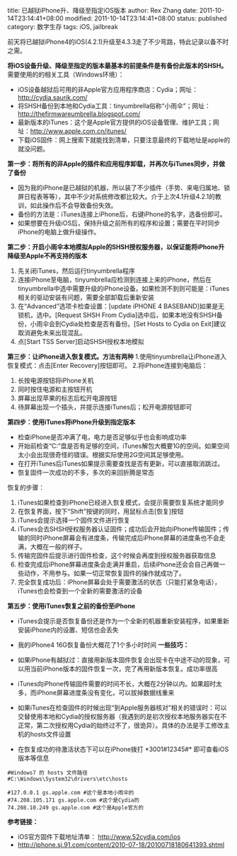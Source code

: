 title: 已越狱iPhone升、降级至指定iOS版本
author: Rex Zhang
date: 2011-10-14T23:14:41+08:00
modified: 2011-10-14T23:14:41+08:00
status: published
category: 数字生存
tags: iOS, jailbreak

前天将已越狱iPhone4的iOS(4.2.1)升级至4.3.3走了不少弯路，特此记录以备不时之需。

**将iOS设备升级、降级至指定的版本最基本的前提条件是有备份此版本的SHSH。** 需要使用的的相关工具（Windows环境）：

* iOS设备越狱后可用的非Apple官方应用程序商店：Cydia；网址：<http://cydia.saurik.com/>
* 将SHSH备份到本地和Cydia工具：tinyumbrella俗称“小雨伞”；网址：<http://thefirmwareumbrella.blogspot.com/>
* 最新版本的iTunes：这个是Apple官方提供的iOS设备管理、维护工具；网址：<http://www.apple.com.cn/itunes/>
* 下载iOS固件：网上搜索下就能找到清单，只要注意最终的下载地址是apple的就没问题。

**第一步：将所有的非Apple的插件和应用程序卸载，并再次与iTunes同步，并做了备份**

* 因为我的iPhone是已越狱的机器，所以装了不少插件（手势、来电归属地、锁屏日程表等等），其中不少对系统修改都比较大。介于上次4.1升级4.2.1的教训，如此操作后不会导致备份失效。
* 备份的方法是：iTunes连接上iPhone后，右键iPhone的名字，选备份即可。
* 如果想要在升级iOS后，保持升级之前所有的程序和设置；需要在平时同步iPhone的电脑上做升级操作。

**第二步：开启小雨伞本地模拟Apple的SHSH授权服务器，以保证能将iPhone升降级至Apple不再支持的版本**

1. 先关闭iTunes，然后运行tinyumbrella程序
2. 连接iPhone至电脑，tinyumbrella应检测到连接上来的iPhone，然后在tinyumbrella中选中需要升级的iPhone设备。如果检测不到则可能是：iTunes相关的驱动安装有问题，需要全部卸载后重新安装
3. 在“Advanced”选项卡检查设置：\[update iPHONE 4 BASEBAND\]如果是无锁机，选中。\[Request SHSH From Cydia\]选中后，如果本地没有SHSH备份，小雨伞会到Cydia处检查是否有备份。\[Set Hosts to Cydia on Exit\]建议取消避免未来出现混乱。
4. 点\[Start TSS Server\]启动SHSH授权本地模拟

**第三步：让iPhone进入恢复模式。方法有两种** 1.使用tinyumbrella让iPhone进入恢复模式：点击\[Enter Recovery\]按钮即可。 2.将iPhone连接到电脑后：

1. 长按电源按钮将iPhone关机
2. 同时按住电源和主按钮开机
3. 屏幕出现苹果的标志后松开电源按钮
4. 待屏幕出现一个插头，并提示连接iTunes后；松开电源按钮即可

**第四步：使用iTunes将iPhone升级到指定版本**

* 检查iPhone是否冲满了电，电力是否足够似乎也会影响成功率
* 开始前检查“C:”盘是否有足够的空间，iTunes解包大概要1G的空间。如果空间太小会出现很奇怪的错误。根据实际使用2G空间其足够使用。
* 在打开iTunes后iTunes如果提示需要查找是否有更新，可以直接取消跳过。
* 恢复固件一次成功的不多，多次的来回折腾是常态

恢复的步骤：

1. iTunes如果检查到iPhone已经进入恢复模式，会提示需要恢复系统才能同步
2. 在恢复界面，按下“Shift”按键的同时，用鼠标点击\[恢复\]按钮
3. iTunes会提示选择一个固件文件进行恢复
4. iTunes会去SHSH授权服务器认证固件；成功后会开始向iPhone传输固件；传输的同时iPhone屏幕会有进度条，传输完成后iPhone屏幕的进度条也不会走满，大概在一般的样子。
5. 传输完固件后提示进行固件检查，这个时候会再度到授权服务器获取信息
6. 检查完成后iPhone屏幕进度条会走满并重启，后续iPhone还会会自己再做一些动作，不用参与。如果一切正常恢复固件的操作就成功了。
7. 完全恢复成功后：iPhone屏幕会处于需要激活的状态（只能打紧急电话），iTunes也会检查到一个全新的需要激活的设备

**第五步：使用iTunes恢复之前的备份至iPhone**

* iTunes会提示是否恢复备份还是作为一个全新的机器重新安装程序，如果重新安装iPhone内的设置、短信也会丢失
* 我的iPhone4 16G恢复备份大概花了1个多小时时间
**一些技巧：**

* 如果iPhone有越狱过：直接用新版本固件恢复会出现卡在中途不动的现象，可以用当前iPhone版本的固件恢复一次，完了再用新版本恢复。成功率很高
* iTunes向iPhone传输固件需要的时间不长，大概在2分钟以内。如果超时太多，而iPhone屏幕进度条没有变化，可以拔掉数据线重来
* 如果iTunes在检查固件的时候出现“到Apple服务器核对”相关的错误时：可以交替使用本地和Cydia的授权服务器（我遇到的是初次授权本地服务器实在不正常，第二次授权用Cydia的始终过不了，很诡异）。具体的办法是手工修改主机的hosts文件设置
* 在恢复成功的待激活状态下可以在iPhone拨打 \*3001#12345#\* 即可查看iOS版本等信息

```text
#Windows7 的 hosts 文件路径
#C:\Windows\System32\drivers\etc\hosts

#127.0.0.1 gs.apple.com #这个是本地小雨伞的
#74.208.105.171 gs.apple.com #这个是Cydia的
74.208.10.249 gs.apple.com #这个是Apple官方的
```

**参考链接：**

* iOS官方固件下载地址清单： <http://www.52cydia.com/ios>
* <http://iphone.sj.91.com/content/2010-07-18/20100718180641393.shtml>
